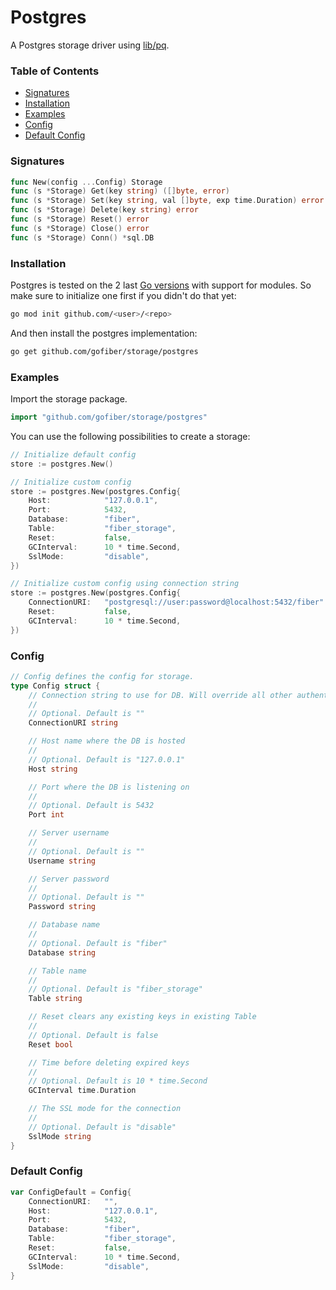 # Postgres

A Postgres storage driver using [lib/pq](https://github.com/lib/pq).

### Table of Contents
- [Signatures](#signatures)
- [Installation](#installation)
- [Examples](#examples)
- [Config](#config)
- [Default Config](#default-config)

### Signatures
```go
func New(config ...Config) Storage
func (s *Storage) Get(key string) ([]byte, error)
func (s *Storage) Set(key string, val []byte, exp time.Duration) error
func (s *Storage) Delete(key string) error
func (s *Storage) Reset() error
func (s *Storage) Close() error
func (s *Storage) Conn() *sql.DB
```
### Installation
Postgres is tested on the 2 last [Go versions](https://golang.org/dl/) with support for modules. So make sure to initialize one first if you didn't do that yet:
```bash
go mod init github.com/<user>/<repo>
```
And then install the postgres implementation:
```bash
go get github.com/gofiber/storage/postgres
```

### Examples
Import the storage package.
```go
import "github.com/gofiber/storage/postgres"
```

You can use the following possibilities to create a storage:
```go
// Initialize default config
store := postgres.New()

// Initialize custom config
store := postgres.New(postgres.Config{
	Host:            "127.0.0.1",
	Port:            5432,
	Database:        "fiber",
	Table:           "fiber_storage",
	Reset:           false,
	GCInterval:      10 * time.Second,
	SslMode:         "disable",
})

// Initialize custom config using connection string
store := postgres.New(postgres.Config{
	ConnectionURI:   "postgresql://user:password@localhost:5432/fiber"
	Reset:           false,
	GCInterval:      10 * time.Second,
})
```

### Config
```go
// Config defines the config for storage.
type Config struct {
	// Connection string to use for DB. Will override all other authentication values if used
	//
	// Optional. Default is ""
	ConnectionURI string

	// Host name where the DB is hosted
	//
	// Optional. Default is "127.0.0.1"
	Host string

	// Port where the DB is listening on
	//
	// Optional. Default is 5432
	Port int

	// Server username
	//
	// Optional. Default is ""
	Username string

	// Server password
	//
	// Optional. Default is ""
	Password string

	// Database name
	//
	// Optional. Default is "fiber"
	Database string

	// Table name
	//
	// Optional. Default is "fiber_storage"
	Table string

	// Reset clears any existing keys in existing Table
	//
	// Optional. Default is false
	Reset bool

	// Time before deleting expired keys
	//
	// Optional. Default is 10 * time.Second
	GCInterval time.Duration

	// The SSL mode for the connection
	//
	// Optional. Default is "disable"
	SslMode string
}
```

### Default Config
```go
var ConfigDefault = Config{
	ConnectionURI:   "",
	Host:            "127.0.0.1",
	Port:            5432,
	Database:        "fiber",
	Table:           "fiber_storage",
	Reset:           false,
	GCInterval:      10 * time.Second,
	SslMode:         "disable",
}
```
